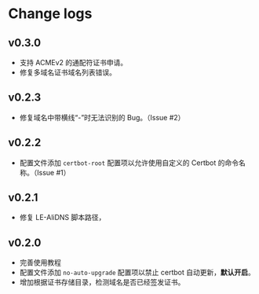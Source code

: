 # Change logs

## v0.3.0

- 支持 ACMEv2 的通配符证书申请。
- 修复多域名证书域名列表错误。

## v0.2.3

- 修复域名中带横线“-”时无法识别的 Bug。（Issue #2）

## v0.2.2

- 配置文件添加 `certbot-root` 配置项以允许使用自定义的 Certbot 的命令名称。（Issue #1）

## v0.2.1

- 修复 LE-AliDNS 脚本路径，

## v0.2.0

- 完善使用教程
- 配置文件添加 `no-auto-upgrade`  配置项以禁止 certbot 自动更新，**默认开启**。
- 增加根据证书存储目录，检测域名是否已经签发证书。
